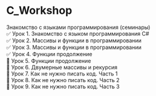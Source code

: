 # C_Workshop
Знакомство с языками программирования (семинары)    
:white_check_mark: Урок 1. Знакомство с языком программирования C#    
:white_check_mark: Урок 2. Массивы и функции в программировании    
:white_check_mark: Урок 3. Массивы и функции в программировании    
:white_check_mark: Урок 4. Функции продолжение    
:black_square_button: Урок 5. Функции продолжение    
:black_square_button: Урок 6. Двумерные массивы и рекурсия    
:black_square_button: Урок 7. Как не нужно писать код. Часть 1    
:black_square_button: Урок 8. Как не нужно писать код. Часть 2    
:black_square_button: Урок 9. Как не нужно писать код. Часть 3    

